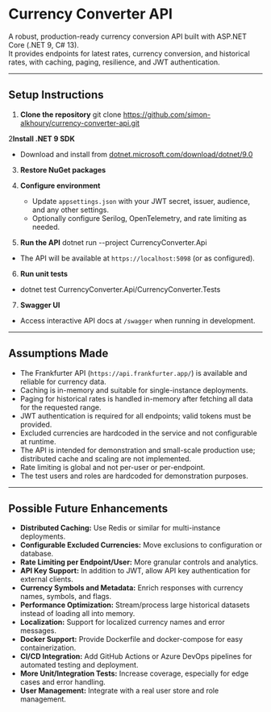 # Currency Converter API

A robust, production-ready currency conversion API built with ASP.NET Core (.NET 9, C# 13).  
It provides endpoints for latest rates, currency conversion, and historical rates, with caching, paging, resilience, and JWT authentication.

---

## Setup Instructions

1. **Clone the repository**
git clone https://github.com/simon-alkhoury/currency-converter-api.git

2**Install .NET 9 SDK**
   - Download and install from [dotnet.microsoft.com/download/dotnet/9.0](https://dotnet.microsoft.com/download/dotnet/9.0)

3. **Restore NuGet packages**

4. **Configure environment**
   - Update `appsettings.json` with your JWT secret, issuer, audience, and any other settings.
   - Optionally configure Serilog, OpenTelemetry, and rate limiting as needed.

5. **Run the API**
  dotnet run --project CurrencyConverter.Api
- The API will be available at `https://localhost:5098` (or as configured).

6. **Run unit tests**
 - dotnet test CurrencyConverter.Api/CurrencyConverter.Tests


7. **Swagger UI**
- Access interactive API docs at `/swagger` when running in development.

---

## Assumptions Made

- The Frankfurter API (`https://api.frankfurter.app/`) is available and reliable for currency data.
- Caching is in-memory and suitable for single-instance deployments.
- Paging for historical rates is handled in-memory after fetching all data for the requested range.
- JWT authentication is required for all endpoints; valid tokens must be provided.
- Excluded currencies are hardcoded in the service and not configurable at runtime.
- The API is intended for demonstration and small-scale production use; distributed cache and scaling are not implemented.
- Rate limiting is global and not per-user or per-endpoint.
- The test users and roles are hardcoded for demonstration purposes.

---

## Possible Future Enhancements

- **Distributed Caching:** Use Redis or similar for multi-instance deployments.
- **Configurable Excluded Currencies:** Move exclusions to configuration or database.
- **Rate Limiting per Endpoint/User:** More granular controls and analytics.
- **API Key Support:** In addition to JWT, allow API key authentication for external clients.
- **Currency Symbols and Metadata:** Enrich responses with currency names, symbols, and flags.
- **Performance Optimization:** Stream/process large historical datasets instead of loading all into memory.
- **Localization:** Support for localized currency names and error messages.
- **Docker Support:** Provide Dockerfile and docker-compose for easy containerization.
- **CI/CD Integration:** Add GitHub Actions or Azure DevOps pipelines for automated testing and deployment.
- **More Unit/Integration Tests:** Increase coverage, especially for edge cases and error handling.
- **User Management:** Integrate with a real user store and role management.

